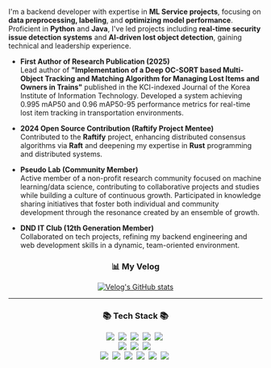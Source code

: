 I'm a backend developer with expertise in **ML Service projects**, focusing on **data preprocessing, labeling**, and **optimizing model performance**. Proficient in **Python** and **Java**, I've led projects including **real-time security issue detection systems** and **AI-driven lost object detection**, gaining technical and leadership experience.

- **First Author of Research Publication (2025)**  
  Lead author of **"Implementation of a Deep OC-SORT based Multi-Object Tracking and Matching Algorithm for Managing Lost Items and Owners in Trains"** published in the KCI-indexed Journal of the Korea Institute of Information Technology. Developed a system achieving 0.995 mAP50 and 0.96 mAP50-95 performance metrics for real-time lost item tracking in transportation environments.

- **2024 Open Source Contribution (Raftify Project Mentee)**  
  Contributed to the **Raftify** project, enhancing distributed consensus algorithms via **Raft** and deepening my expertise in **Rust** programming and distributed systems.

- **Pseudo Lab (Community Member)**  
  Active member of a non-profit research community focused on machine learning/data science, contributing to collaborative projects and studies while building a culture of continuous growth. Participated in knowledge sharing initiatives that foster both individual and community development through the resonance created by an ensemble of growth.

- **DND IT Club (12th Generation Member)**  
  Collaborated on tech projects, refining my backend engineering and web development skills in a dynamic, team-oriented environment.

<div align="center">
  <h3><strong>📊 My Velog</strong></h3>
  <a href="https://velog.io/@tasker_dev/posts">
    <img src="https://velog-readme-stats-two.vercel.app/api/list?name=tasker_dev" alt="Velog's GitHub stats" />
  </a>
</div>

---

<h3 align="center">📚 Tech Stack 📚</h3>
<p align="center">
  <img src="https://img.shields.io/badge/Java-007396?style=flat-square&logo=Java&logoColor=white"/>&nbsp
  <img src="https://img.shields.io/badge/Python-3766AB?style=flat-square&logo=Python&logoColor=white"/>&nbsp 
  <img src="https://img.shields.io/badge/Javascript-ffb13b?style=flat-square&logo=javascript&logoColor=white"/>&nbsp 
  <img src="https://shields.io/badge/TypeScript-3178C6?logo=TypeScript&logoColor=FFF&style=flat-square"/>&nbsp
  <img src="https://img.shields.io/badge/-ReactJs-61DAFB?logo=react&logoColor=white&style=flat-square"/>&nbsp
  <br>
  <img src="https://img.shields.io/badge/Spring-6DB33F?style=flat-square&logo=Spring&logoColor=white"/>&nbsp
  <img src="https://img.shields.io/badge/SpringBoot-6DB33F?style=flat-square&logo=SpringBoot&logoColor=white"/>&nbsp 
  <img src="https://img.shields.io/badge/-Linux-6C6694.svg?logo=linux&style=flat"/>&nbsp
  <br>
  <img src="https://img.shields.io/badge/Mysql-E6B91E?style=flat-square&logo=MySql&logoColor=white"/>&nbsp 
  <img src="https://img.shields.io/badge/AWS-232F3E?style=flat-square&logo=AmazonAWS&logoColor=white"/>&nbsp 
  <img src="https://img.shields.io/badge/Docker-2496ED?style=flat-square&logo=Docker&logoColor=white"/>&nbsp 
  <img src="https://img.shields.io/badge/-Nginx-bfcfcf.svg?logo=nginx&style=flat"/>&nbsp
  <img src="https://img.shields.io/badge/YOLOv8-00FFFF?style=flat-square&logo=YOLO&logoColor=white"/>&nbsp
  <img src="https://img.shields.io/badge/Computer%20Vision-5C3EE8?style=flat-square&logo=OpenCV&logoColor=white"/>&nbsp
</p>
